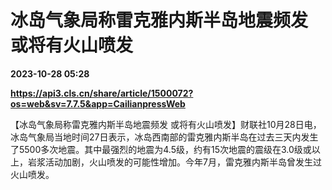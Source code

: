 # 冰岛气象局称雷克雅内斯半岛地震频发 或将有火山喷发

**2023-10-28 05:28**

**https://api3.cls.cn/share/article/1500072?os=web&sv=7.7.5&app=CailianpressWeb**

【冰岛气象局称雷克雅内斯半岛地震频发 或将有火山喷发】财联社10月28日电，冰岛气象局当地时间27日表示，冰岛西南部的雷克雅内斯半岛在过去三天内发生了5500多次地震。其中最强烈的地震为4.5级，约有15次地震的震级在3.0级或以上，岩浆活动加剧，火山喷发的可能性增加。今年7月，雷克雅内斯半岛曾发生过火山喷发。